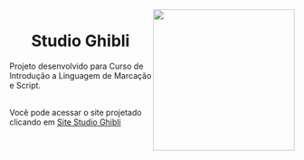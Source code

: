 <img src="https://media1.giphy.com/media/v1.Y2lkPTc5MGI3NjExZ3U4bHQzMDNjZDkybThrc3ppaGI2YmVsMmYzdDliOG1qdXI1djl0cCZlcD12MV9pbnRlcm5hbF9naWZfYnlfaWQmY3Q9Zw/yALcFbrKshfoY/giphy.gif" align="right" width="250">

<h1 align="center"> Studio Ghibli </h1>
Projeto desenvolvido para Curso de Introdução a Linguagem de Marcação e Script.
<br></br>

Você pode acessar o site projetado clicando em [Site Studio Ghibli](https://pizza2u.github.io/Projeto_Studio_Ghibli/)
